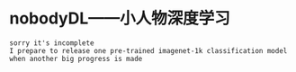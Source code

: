 # nobodyDL——小人物深度学习
    sorry it's incomplete
    I prepare to release one pre-trained imagenet-1k classification model
    when another big progress is made
